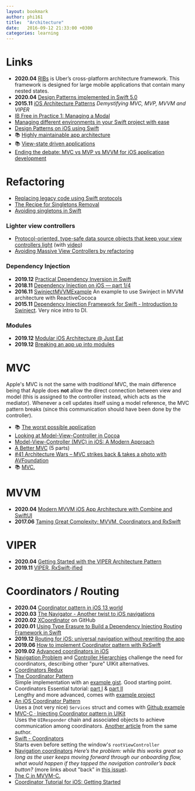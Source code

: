 ```yaml
---
layout: bookmark
author: phi161
title:  "Architecture"
date:   2016-09-12 21:33:00 +0300
categories: learning
---
```


# Links

* **2020.04** [RIBs](https://github.com/uber/RIBs/wiki) is Uber’s cross-platform architecture framework. This framework is designed for large mobile applications that contain many nested states.
* **2020.04** [Design Patterns implemented in Swift 5.0](https://github.com/ochococo/Design-Patterns-In-Swift)
* **2015.11** [iOS Architecture Patterns](https://medium.com/ios-os-x-development/ios-architecture-patterns-ecba4c38de52#.qoafphl7f) _Demystifying MVC, MVP, MVVM and VIPER_
* [IB Free in Practice 1: Managing a Modal](https://www.raizlabs.com/dev/2017/03/ibfree-practice-1-managing-modal/)
* [Managing different environments in your Swift project with ease](https://medium.com/flawless-app-stories/manage-different-environments-in-your-swift-project-with-ease-659f7f3fb1a6)
* [Design Patterns on iOS using Swift](https://www.raywenderlich.com/160653/design-patterns-ios-using-swift-part-22)
* 📚 [Highly maintainable app architecture](http://aplus.rs/2017/highly-maintainable-app-architecture/)
* 📚 [View-state driven applications](https://www.cocoawithlove.com/blog/view-state-driven-applications.html)
* [Ending the debate: MVC vs MVP vs MVVM for iOS application development](https://www.simform.com/mvc-mvp-mvvm-ios-app-development/)


# Refactoring

* [Replacing legacy code using Swift protocols](https://www.swiftbysundell.com/posts/replacing-legacy-code-using-swift-protocols)
* [The Recipe for Singletons Removal](https://albertodebortoli.com/2017/03/15/the-recipe-for-singletons-removal/)
* [Avoiding singletons in Swift](https://www.swiftbysundell.com/posts/avoiding-singletons-in-swift)

### Lighter view controllers

* [Protocol-oriented, type-safe data source objects that keep your view controllers light](https://github.com/jessesquires/JSQDataSourcesKit) (with [video](https://www.skilled.io/u/swiftsummit/pushing-the-limits-of-protocol-oriented-programming))
* [Avoiding Massive View Controllers by refactoring](https://medium.com/cocoaacademymag/avoiding-massive-view-controllers-by-refactoring-ffb6a55dfa42)

### Dependency Injection

* **2019.12** [Practical Dependency Inversion in Swift](https://medium.com/flawless-app-stories/practical-dependency-inversion-in-swift-1c1142161a8)
* **2018.11** [Dependency Injection on iOS — part 1/4](https://medium.com/@fernandodelrio/dependency-injection-on-ios-part-1-4-8847f302b3d9)
* **2016.11** [SwinjectMVVMExample](https://github.com/Swinject/SwinjectMVVMExample) 
An example to use Swinject in MVVM architecture with ReactiveCococa
* **2015.11** [Dependency Injection Framework for Swift - Introduction to Swinject](https://yoichitgy.github.io/post/dependency-injection-framework-for-swift-introduction-to-swinject/). Very nice intro to DI.

### Modules

* **2019.12** [Modular iOS Architecture @ Just Eat](https://tech.just-eat.com/2019/12/18/modular-ios-architecture-just-eat/)
* **2019.12** [Breaking an app up into modules](https://www.donnywals.com/breaking-an-app-up-into-modules/)


# MVC

Apple's MVC is not the same with _traditional_ MVC, the main difference being that Apple does __not__ allow the direct connection between view and model (this is assigned to the controller instead, which acts as the mediator). Whenever a cell updates itself using a model reference, the MVC pattern breaks (since this communication should have been done by the controller).

* 📚 [The worst possible application](https://www.cocoawithlove.com/blog/worst-possible-application.html)
* [Looking at Model-View-Controller in Cocoa](https://www.cocoawithlove.com/blog/mvc-and-cocoa.html)
* [Model-View-Controller (MVC) in iOS: A Modern Approach](https://www.raywenderlich.com/132662/mvc-in-ios-a-modern-approach)
* [A Better MVC](https://davedelong.com/blog/2017/11/06/a-better-mvc-part-1-the-problems/) (5 parts)
* [#41 Architecture Wars – MVC strikes back & takes a photo with AVFoundation](https://swifting.io/blog/2017/05/06/41-architecture-wars-mvc-strikes-back-takes-a-photo-with-avfoundation/)
* 📚 [MVC.](http://codeplease.io/2017/11/19/mvc/)


# MVVM

* **2020.04** [Modern MVVM iOS App Architecture with Combine and SwiftUI](https://www.vadimbulavin.com/modern-mvvm-ios-app-architecture-with-combine-and-swiftui/)
* **2017.06** [Taming Great Complexity: MVVM, Coordinators and RxSwift](https://blog.uptech.team/taming-great-complexity-mvvm-coordinators-and-rxswift-8daf8a76e7fd)


# VIPER

* **2020.04** [Getting Started with the VIPER Architecture Pattern](https://www.raywenderlich.com/8440907-getting-started-with-the-viper-architecture-pattern)
* **2019.11** [VIPER, RxSwift-ified](https://medium.com/@danielt1263/viper-rxswift-ified-1ec3ae8ab9a6)


# Coordinators / Routing

* **2020.04** [Coordinator pattern in iOS 13 world](https://aplus.rs/2020/coordinator-pattern-for-ios13/)
* **2020.03** [The Navigator - Another twist to iOS navigations](https://jobandtalent.engineering/the-navigator-420b24fc57da)
* **2020.02** [XCoordinator](https://github.com/quickbirdstudios/XCoordinator) on GitHub
* **2020.01** [Using Type Erasure to Build a Dependency Injecting Routing Framework in Swift](https://swiftrocks.com/using-type-erasure-to-build-a-dependency-injector-in-swift.html)
* **2019.12** [Routing for iOS: universal navigation without rewriting the app](https://badootech.badoo.com/routing-for-ios-universal-navigation-without-rewriting-the-app-215b52a37cf2)
* **2019.06** [How to implement Coordinator pattern with RxSwift](https://benoitpasquier.com/integrate-coordinator-pattern-in-rxswift/)
* **2019.02** [Advanced coordinators in iOS](https://www.hackingwithswift.com/articles/175/advanced-coordinator-pattern-tutorial-ios)
* [Navigation Problem](http://kean.github.io/post/navigation-problem) and [Controller Hierarchies](https://sandofsky.com/blog/controller-hierarchies.html) challenge the need for coordinators, describing other "pure" UIKit alternatives.
* [Coordinators Redux](http://khanlou.com/2015/10/coordinators-redux/)
* [The Coordinator Pattern](https://www.iamsim.me/the-coordinator-pattern/)  
Simple implementation with an [example gist](https://gist.github.com/simme/ea0918d534f13ace3445e84ec043ed99). Good starting point.
* Coordinators Essential tutorial: [part I](https://medium.com/blacklane-engineering/coordinators-essential-tutorial-part-i-376c836e9ba7) & [part II](https://medium.com/@panovdev/coordinators-essential-tutorial-part-ii-b5ab3eb4a74)  
Lengthy and more advanced, comes with [example project](https://github.com/AndreyPanov/ApplicationCoordinator)
* [An iOS Coordinator Pattern](https://will.townsend.io/2016/an-ios-coordinator-pattern)  
Uses a (not very nice) `Services` struct and comes with [Github example](https://github.com/wtsnz/Coordinator-Example)
* [MVC-C · Injecting Coordinator pattern in UIKit](http://aplus.rs/2017/mvc-c-injecting-coordinator-pattern-in-uikit/)  
Uses the `UIResponder` chain and associated objects to achieve communication among coordinators. [Another article](http://aplus.rs/2018/coordinator-missing-pattern-uikit/) from the same author.
* [Swift - Coordinators](http://skyefreeman.io/programming/2016/02/23/playing_with_app_coordinators.html)  
Starts even before setting the window's `rootViewController`
* [Navigation coordinators](http://irace.me/navigation-coordinators) _Here’s the problem: while this works great so long as the user keeps moving forward through our onboarding flow, what would happen if they tapped the navigation controller’s back button?_ (more links about "back" in [this issue](https://github.com/ReSwift/ReSwift-Router/issues/17)).
* [The C in MVVM-C.](https://medium.com/@myurieff/the-c-in-mvvm-c-2b18ff26e195)
* [Coordinator Tutorial for iOS: Getting Started](https://www.raywenderlich.com/177538/coordinator-tutorial-ios-getting-started)
